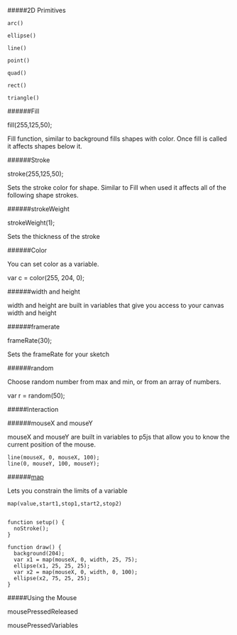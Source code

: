 
#####2D Primitives

```
arc()

ellipse()

line()

point()

quad()

rect()

triangle()
```
######Fill

fill(255,125,50);

Fill function, similar to background fills shapes with color. Once fill is called it affects shapes below it.

######Stroke

stroke(255,125,50);


Sets the stroke color for shape. Similar to Fill when used it affects all of the following shape strokes.

######strokeWeight

strokeWeight(1);

Sets the thickness of the stroke

######Color

You can set color as a variable.

var c = color(255, 204, 0);


######width and height

width and height are built in variables that give you access to your canvas width and height


######framerate

frameRate(30);

Sets the frameRate for your sketch


######random

Choose random number from max and min, or from an array of numbers.

var r = random(50);


#####Interaction

######mouseX and mouseY

mouseX and mouseY are built in variables to p5js that allow you to know the current position of the mouse.

```
line(mouseX, 0, mouseX, 100);
line(0, mouseY, 100, mouseY);
```


######[map](https://github.com/zevenrodriguez/CIM540-640/blob/master/examples/p5Examples/week3/map/sketch.js)

Lets you constrain the limits of a variable

```
map(value,start1,stop1,start2,stop2)


function setup() {
  noStroke();
}

function draw() {
  background(204);
  var x1 = map(mouseX, 0, width, 25, 75);
  ellipse(x1, 25, 25, 25);
  var x2 = map(mouseX, 0, width, 0, 100);
  ellipse(x2, 75, 25, 25);
}
```

#####Using the Mouse



mousePressedReleased

mousePressedVariables





